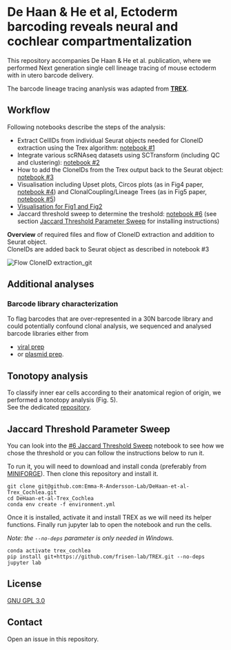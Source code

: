 # De Haan & He et al, Ectoderm barcoding reveals neural and cochlear compartmentalization  

This repository accompanies De Haan & He et al. publication, where we performed Next generation single cell lineage tracing of mouse ectoderm with in utero barcode delivery. 

The barcode lineage tracing ananlysis was adapted from [**TREX**](https://github.com/frisen-lab/TREX).

## Workflow
Following notebooks describe the steps of the analysis:
- Extract CellIDs from individual Seurat objects needed for CloneID extraction using the Trex algorithm: [notebook #1](https://github.com/Emma-R-Andersson-Lab/DeHaan-et-al-Trex_Cochlea/blob/301fc95f8645f4abe64464952f432263ee3e66bb/%231%20CellID%20extraction%20before%20Trex_git.Rmd)
- Integrate various scRNAseq datasets using SCTransform (including QC and clustering): [notebook #2](https://github.com/Emma-R-Andersson-Lab/DeHaan-et-al-Trex_Cochlea/blob/301fc95f8645f4abe64464952f432263ee3e66bb/%232%20Dataset%20integration_git.R)
- How to add the CloneIDs from the Trex output back to the Seurat object: [notebook #3](https://github.com/Emma-R-Andersson-Lab/DeHaan-et-al-Trex_Cochlea/blob/301fc95f8645f4abe64464952f432263ee3e66bb/%233%20Adding%20cloneIDs%20to%20Seurat%20object_git.Rmd)
- Visualisation including Upset plots, Circos plots (as in Fig4 paper, [notebook #4](https://github.com/Emma-R-Andersson-Lab/DeHaan-et-al-Trex_Cochlea/blob/301fc95f8645f4abe64464952f432263ee3e66bb/%234%20Upset%20and%20Circos%20plots%20Fig2.Rmd)) and ClonalCoupling/Lineage Trees (as in Fig5 paper, [notebook #5](https://github.com/Emma-R-Andersson-Lab/DeHaan-et-al-Trex_Cochlea/blob/301fc95f8645f4abe64464952f432263ee3e66bb/%235%20Clonal%20coupling%202024_git.ipynb))
- [Visualisation for Fig1 and Fig2](https://github.com/Emma-R-Andersson-Lab/E9.5-and-E10.5-embryo-lineage-tracing)
- Jaccard threshold sweep to determine the treshold: [notebook #6](https://github.com/Emma-R-Andersson-Lab/DeHaan-et-al-Trex_Cochlea/blob/301fc95f8645f4abe64464952f432263ee3e66bb/%236%20Jaccard%20Threshold%20Sweep.ipynb) (see section [Jaccard Threshold Parameter Sweep](#jaccard-threshold-paramater-sweep) for installing instructions)


**Overview** of required files and flow of CloneID extraction and addition to Seurat object.  
CloneIDs are added back to Seurat object as described in notebook #3  
  

  
![Flow CloneID extraction_git](https://github.com/user-attachments/assets/330d53ce-868d-4dbb-9e72-bf41b6681594)

## Additional analyses

### Barcode library characterization 
To flag barcodes that are over-represented in a 30N barcode library and could potentially confound clonal analysis, we sequenced and analysed barcode libraries either from  
- [viral prep](https://github.com/Emma-R-Andersson-Lab/DeHaan-et-al-Trex_Cochlea/tree/main/Barcode_library_sequencing)  
- or [plasmid prep](https://github.com/Emma-R-Andersson-Lab/He_et_al_Lineage_tracing/tree/main/Barcode_library_sequencing).

## Tonotopy analysis
To classify inner ear cells according to their anatomical region of origin, we performed a tonotopy analysis (Fig. 5).  
See the dedicated [repository](https://github.com/Emma-R-Andersson-Lab/deHaan_Apex_vs_Base_2024).

## Jaccard Threshold Parameter Sweep
You can look into the [#6 Jaccard Threshold Sweep](https://github.com/Emma-R-Andersson-Lab/DeHaan-et-al-Trex_Cochlea/blob/301fc95f8645f4abe64464952f432263ee3e66bb/%236%20Jaccard%20Threshold%20Sweep.ipynb) notebook to see how we chose the threshold or you can follow the instructions below to run it.

To run it, you will need to download and install conda (preferably from [MINIFORGE](https://github.com/conda-forge/miniforge#download)). 
Then clone this repository and install it.

```
git clone git@github.com:Emma-R-Andersson-Lab/DeHaan-et-al-Trex_Cochlea.git
cd DeHaan-et-al-Trex_Cochlea
conda env create -f environment.yml
```

Once it is installed, activate it and install TREX as we will need its helper functions.
Finally run jupyter lab to open the notebook and run the cells.

*Note: the `--no-deps` parameter is only needed in Windows.*

```
conda activate trex_cochlea
pip install git+https://github.com/frisen-lab/TREX.git --no-deps
jupyter lab
```


## License

[GNU GPL 3.0](LICENSE)

## Contact

Open an issue in this repository.
